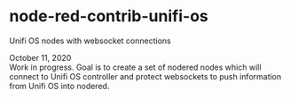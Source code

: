 # node-red-contrib-unifi-os
Unifi OS nodes with websocket connections

October 11, 2020\
Work in progress. Goal is to create a set of nodered nodes which will connect to Unifi OS controller and protect websockets to push information from Unifi OS into nodered. 
